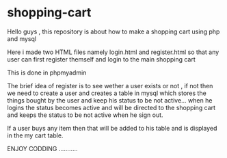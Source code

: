 # shopping-cart
Hello guys , this repository is about how to make a shopping cart using php and mysql 

Here i made two HTML files namely login.html and register.html so that any user can first register themself and login to the main shopping cart

This is done in phpmyadmin 

The brief idea of register is to see wether a user exists or not , if not then we need to create a user and creates a table in mysql which stores the things bought by the user and keep his status to be not active...
when he logins the status becomes active and will be directed to the shopping  cart and keeps the status to be not active when he sign out.

If a user buys any item then that will be added to his table and is displayed in the my cart table.


ENJOY CODDING ...........

